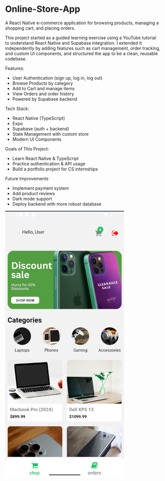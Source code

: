 # Online-Store-App
A React Native e-commerce application for browsing products, managing a shopping cart, and placing orders.

This project started as a guided learning exercise using a YouTube tutorial to understand React Native and Supabase integration. 
I extended it independently by adding features such as cart management, order tracking, and custom UI components, and structured the app to be a clean, reusable codebase.

Features:
- User Authentication (sign up, log in, log out)
- Browse Products by category
- Add to Cart and manage items
- View Orders and order history
- Powered by Supabase backend

Tech Stack:
- React Native (TypeScript)
- Expo
- Supabase (auth + backend)
- State Management with custom store
- Modern UI Components

Goals of This Project:
- Learn React Native & TypeScript
- Practice authentication & API usage
- Build a portfolio project for CS internships

Future Improvements
- Implement payment system
- Add product reviews
- Dark mode support
- Deploy backend with more robust database

![App Home Screen](assets/images/Screenshot%202025-08-26%20165058.png)

